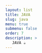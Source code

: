 ```yaml
---
layout: list
title: JAVA
slug: java
menu: true
submenu: false
order: 7
description: >
   JAVA ☕
---
```

